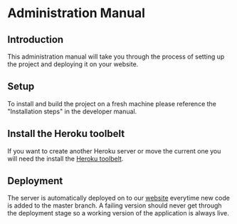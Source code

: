 # Administration Manual

## Introduction
This administration manual will take you through the process of setting up the project and deploying it on your website.

## Setup
To install and build the project on a fresh machine please reference the "Installation steps" in the developer manual.

## Install the Heroku toolbelt 
If you want to create another Heroku server or move the current one you will need the install the [Heroku toolbelt](https://devcenter.heroku.com/articles/heroku-cli). 

## Deployment
The server is automatically deployed on to our [website](http://mighty-brushlands-46890.herokuapp.com) everytime new code is added to the master branch. A failing version should never get through the deployment stage so a working version of the application is always live.

